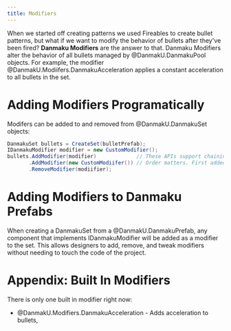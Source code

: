 ```yaml
---
title: Modifiers
---
```


When we started off creating patterns we used Fireables to create bullet
patterns, but what if we want to modify the behavior of bullets after they've
been fired? **Danmaku Modifiers** are the answer to that. Danmaku Modifiers
alter the behavior of all bullets managed by @DanmakU.DanmakuPool objects.
For example, the modifier @DanmakU.Modiifers.DanmakuAcceleration applies a
constant acceleration to all bullets in the set.

# Adding Modifiers Programatically
Modifers can be added to and removed from @DanmakU.DanmakuSet objects:

```csharp
DanmakuSet bullets = CreateSet(bulletPrefab);
IDanmakuModifier modifier = new CustomModifier();
bullets.AddModifier(modifier)             // These APIs support chaining calls.
       .AddModifier(new CustomModiifer()) // Order matters. First added modifier is executed first in the loop.
       .RemoveModifier(modiifier);
```

# Adding Modifiers to Danmaku Prefabs
When creating a DanmakuSet from a @DanmakU.DanmakuPrefab, any component that
implements IDanmakuModifier will be added as a modifier to the set. This allows
designers to add, remove, and tweak modifiers without needing to touch the code
of the project.

# Appendix: Built In Modifiers
There is only one built in modifier right now:

 * @DanmakU.Modifiers.DanmakuAcceleration - Adds acceleration to bullets,
